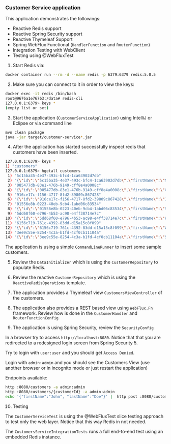 ### Customer Service application

This application demonstrates the followings:

- Reactive Redis support
- Reactive Spring Security support
- Reactive Thymeleaf Support
- Spring WebFlux Functional (`HandlerFunction` and `RouterFunction`)
- Integration Testing with WebClient
- Testing using @WebFluxTest

1. Start Redis via:

```bash
docker container run --rm -d --name redis -p 6379:6379 redis:5.0.5
```

2. Make sure you can connect to it in order to view the keys:

```bash
docker exec -it redis /bin/bash
root@9676a1e76763:/data# redis-cli
127.0.0.1:6379> keys *
(empty list or set)
```

3. Start the application (`CustomerServiceApplication`) using IntelliJ or Eclipse or via command line 

```bash
mvn clean package
java -jar target/customer-service*.jar
```

4. After the application has started successfully inspect redis that customers have been inserted. 

```bash
127.0.0.1:6379> keys *
1) "customers"
127.0.0.1:6379> hgetall customers
 1) "5c15ba35-4e37-493c-bfc4-1ca63902d7db"
 2) "{\"id\":\"5c15ba35-4e37-493c-bfc4-1ca63902d7db\",\"firstName\":\"Mike\",\"lastName\":\"Ehrmantraut\"}"
 3) "085477db-83e1-476b-9149-cff8e4a0008c"
 4) "{\"id\":\"085477db-83e1-476b-9149-cff8e4a0008c\",\"firstName\":\"Gus\",\"lastName\":\"Fring\"}"
 5) "916ce17c-f156-4717-8fd2-39809c867428"
 6) "{\"id\":\"916ce17c-f156-4717-8fd2-39809c867428\",\"firstName\":\"Jesse\",\"lastName\":\"Pinkman\"}"
 7) "01556e8b-0223-40eb-9cb4-1abd06c83534"
 8) "{\"id\":\"01556e8b-0223-40eb-9cb4-1abd06c83534\",\"firstName\":\"Skyler\",\"lastName\":\"White\"}"
 9) "5dd68f60-e796-4b53-ac98-e4ff38714e7c"
10) "{\"id\":\"5dd68f60-e796-4b53-ac98-e4ff38714e7c\",\"firstName\":\"Hank\",\"lastName\":\"Shrader\"}"
11) "6156c719-761c-4392-83dd-d15a15c8f099"
12) "{\"id\":\"6156c719-761c-4392-83dd-d15a15c8f099\",\"firstName\":\"Walter\",\"lastName\":\"White\"}"
13) "3ee9c55e-8254-4c3a-b1fd-4cf0cb11104a"
14) "{\"id\":\"3ee9c55e-8254-4c3a-b1fd-4cf0cb11104a\",\"firstName\":\"Saul\",\"lastName\":\"Goodman\"}"```
```

The application is using a simple `CommandLineRunner` to insert some sample customers. 

5. Review the `DataInitializer` which is using the `CustomerRepository` to populate Redis.

6. Review the reactive `CustomerRepository` which is using the `ReactiveRedisOperations` template.

7. The application provides a Thymeleaf view `CustomersViewController` of the customers.

8. The application also provides a REST based view using `WebFlux.Fn` framework. Review how is done in the 
`CustomerHandler` and `RouterFunctionConfig`

9. The application is using Spring Security, review the `SecurityConfig`

In a browser try to access `http://localhost:8080`. 
Notice that that you are redirected to a redesigned login screen from Spring Security 5.

Try to login with `user:user` and you should get `Access Denied`.

Login with `admin:admin` and you should see the Customers View (use another browser or in incognito mode or just restart the application)

Endpoints available:

```bash
http :8080/customers -a admin:admin
http :8080/customers/{customerId} -a admin:admin
echo '{"firstName":"John", "lastName":"Doe"}' |  http post :8080/customers -a admin:admin
```


10. Testing

The `CustomerServiceTest` is using the @WebFluxTest slice testing approach to test only the web layer.
Notice that this way Redis in not needed.

The `CustomersServiceIntegrationTests` runs a full end-to-end test using an embedded Redis instance.

 
